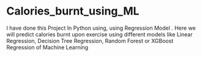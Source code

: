 # Calories_burnt_using_ML
I have done this Project In Python using, using Regression Model .
Here we will predict calories burnt upon exercise using different models like Linear Regression, Decision Tree Regression, Random Forest or XGBoost Regression of Machine Learning
